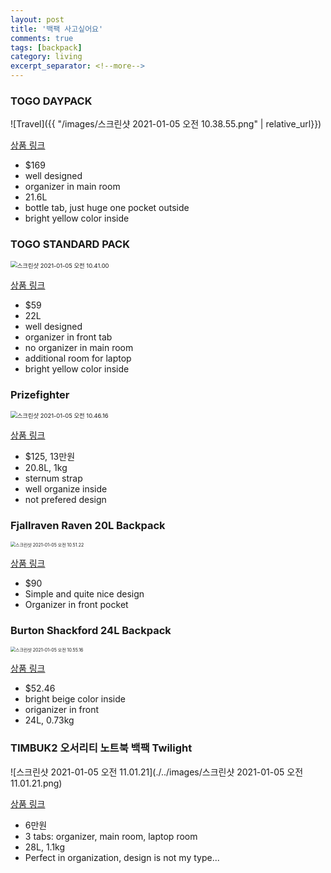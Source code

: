 ```yaml
---
layout: post
title: '백팩 사고싶어요'
comments: true
tags: [backpack]
category: living
excerpt_separator: <!--more-->
---
```


### TOGO DAYPACK


![Travel]({{ "/images/스크린샷 2021-01-05 오전 10.38.55.png" | relative_url}})



[상품 링크](https://topodesigns.com/collections/backpacks/products/daypack?variant=729740001&avad=223489_a1f251ef9)



- $169
- well designed
- organizer in main room
- 21.6L
- bottle tab, just huge one pocket outside
- bright yellow color inside

### TOGO STANDARD PACK
<img src="./../images/스크린샷 2021-01-05 오전 10.41.00.png" alt="스크린샷 2021-01-05 오전 10.41.00" style="zoom:67%;" />



[상품 링크](https://topodesigns.com/collections/work-bags/products/standard-pack-1?variant=33192137883701)

- $59
- 22L
- well designed
- organizer in front tab
- no organizer in main room
- additional room for laptop
- bright yellow color inside


### Prizefighter
<img src="./../images/스크린샷 2021-01-05 오전 10.46.16.png" alt="스크린샷 2021-01-05 오전 10.46.16" style="zoom:67%;" />

[상품 링크](https://store.musinsa.com/app/goods/1096764)

- $125, 13만원
- 20.8L, 1kg
- sternum strap
- well organize inside
- not prefered design

### Fjallraven Raven 20L Backpack
<img src="./../images/스크린샷 2021-01-05 오전 10.51.22.png" alt="스크린샷 2021-01-05 오전 10.51.22" style="zoom:50%;" />

[상품 링크](https://www.backcountry.com/fjallraven-raven-20-backpack?skid=FJR009S-DEEFOR-ONESIZ&ti=U2VhcmNoIFJlc3VsdHM6ZmphbGxyYXZlbiBiYWNrcGFjazoxOjQ6ZmphbGxyYXZlbiBiYWNrcGFjaw==)

- $90
- Simple and quite nice design
- Organizer in front pocket

### Burton Shackford 24L Backpack
<img src="./../images/스크린샷 2021-01-05 오전 10.55.16.png" alt="스크린샷 2021-01-05 오전 10.55.16" style="zoom:50%;" />

[상품 링크](https://www.backcountry.com/burton-shackford-24l-backpack?skid=BUR024D-HYTRRICO-ONESIZ&ti=UExQIENhdDpFdmVyeWRheSBQYWNrczo3OjM4OmJjLWV2ZXJ5ZGF5LXBhY2tz)


- $52.46
- bright beige color inside
- origanizer in front
- 24L, 0.73kg


### TIMBUK2 오서리티 노트북 백팩 Twilight
![스크린샷 2021-01-05 오전 11.01.21](./../images/스크린샷 2021-01-05 오전 11.01.21.png)

[상품 링크](http://www.attopangea.com/shop/goods/goods_view.php?goodsno=10320&category=016002)

- 6만원
- 3 tabs: organizer, main room, laptop room
- 28L, 1.1kg
- Perfect in organization, design is not my type...
